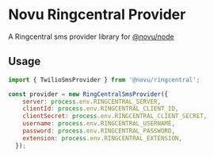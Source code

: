 # Novu Ringcentral Provider

A Ringcentral sms provider library for [@novu/node](https://github.com/novuhq/novu)

## Usage

```javascript
import { TwilioSmsProvider } from '@novu/ringcentral';

const provider = new RingCentralSmsProvider({
    server: process.env.RINGCENTRAL_SERVER,
    clientId: process.env.RINGCENTRAL_CLIENT_ID,
    clientSecret: process.env.RINGCENTRAL_CLIENT_SECRET,
    username: process.env.RINGCENTRAL_USERNAME,
    password: process.env.RINGCENTRAL_PASSWORD,
    extension: process.env.RINGCENTRAL_EXTENSION,
  });
```
